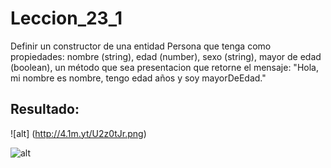 # Leccion_23_1
Definir un constructor de una entidad Persona que tenga como propiedades: nombre (string), edad (number), sexo (string), mayor de edad (boolean), un método que sea presentacion que retorne el mensaje: "Hola, mi nombre es nombre, tengo edad años y soy mayorDeEdad."

## Resultado:

![alt] (http://4.1m.yt/U2z0tJr.png)

![alt](http://4.1m.yt/UBs2Gh.png)

